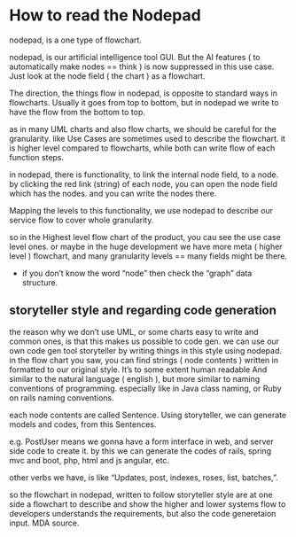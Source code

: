 # How to read the Nodepad

nodepad, is a one type of flowchart.

nodepad, is our artificial intelligence tool GUI. But the AI features ( to automatically make nodes == think ) is now suppressed in this use case. Just look at the node field ( the chart )  as a flowchart.

The direction, the things flow in nodepad, is opposite to standard ways in flowcharts. Usually it goes from  top to bottom, but in nodepad we write to have the flow from the bottom to top.

as in many UML charts and also flow charts, we should be careful for the granularity. like Use Cases are sometimes used to describe the flowchart. it is higher level compared to flowcharts, while both can write flow of each function steps. 

in nodepad, there is functionality, to link the internal node field, to a node. by clicking the red link (string) of each node, you can open the node field which has the nodes. and you can write the nodes there. 

Mapping the levels to this functionality, we use nodepad to describe our service flow to cover whole granularity. 

so in the Highest level flow chart of the product, you cau see the use case level ones. or maybe in the huge development we have more meta  ( higher level ) flowchart, and many granularity levels == many fields might be there. 

* if you don’t know the word “node” then check the “graph” data structure.


## storyteller style and regarding code generation

the reason why we don’t use UML, or some charts easy to write and common ones, is that this makes us possible to code gen. we can use our own code gen tool storyteller by writing things in this style using nodepad. 
in the flow chart you saw, you can find strings ( node contents ) written in formatted to our original style.
It’s to some extent human readable And similar to the natural language ( english ),  but more similar to naming conventions of programming. especially like in Java class naming, or Ruby on rails naming conventions.

each node contents  are called Sentence.
Using  storyteller, we can generate models and codes, from this Sentences. 

e.g. PostUser means we gonna have a form interface in web, and server side code to create it. by this we can generate the codes  of rails, spring mvc and boot, php, html and js angular, etc. 

other verbs we have, is like “Updates, post, indexes, roses, list, batches,”.

so the flowchart in nodepad, written to follow storyteller style  are at one side a flowchart to describe and show the higher and lower systems flow to developers understands the requirements, but also the code generetaion input. MDA source. 



